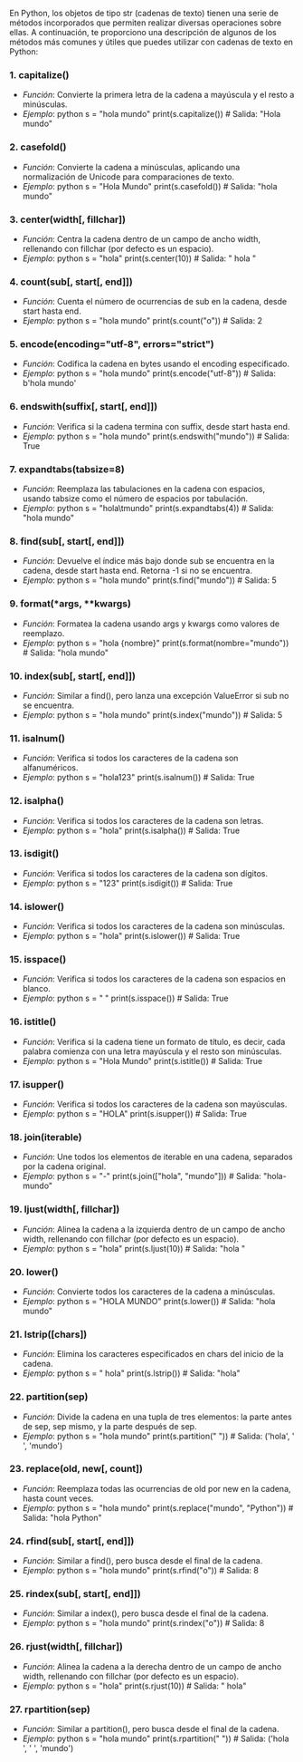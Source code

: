 En Python, los objetos de tipo str (cadenas de texto) tienen una serie de métodos incorporados que permiten realizar diversas operaciones sobre ellas. A continuación, te proporciono una descripción de algunos de los métodos más comunes y útiles que puedes utilizar con cadenas de texto en Python:

### 1. capitalize()

- _Función_: Convierte la primera letra de la cadena a mayúscula y el resto a minúsculas.
- _Ejemplo_:
  python
  s = "hola mundo"
  print(s.capitalize()) # Salida: "Hola mundo"

### 2. casefold()

- _Función_: Convierte la cadena a minúsculas, aplicando una normalización de Unicode para comparaciones de texto.
- _Ejemplo_:
  python
  s = "Hola Mundo"
  print(s.casefold()) # Salida: "hola mundo"

### 3. center(width[, fillchar])

- _Función_: Centra la cadena dentro de un campo de ancho width, rellenando con fillchar (por defecto es un espacio).
- _Ejemplo_:
  python
  s = "hola"
  print(s.center(10)) # Salida: " hola "

### 4. count(sub[, start[, end]])

- _Función_: Cuenta el número de ocurrencias de sub en la cadena, desde start hasta end.
- _Ejemplo_:
  python
  s = "hola mundo"
  print(s.count("o")) # Salida: 2

### 5. encode(encoding="utf-8", errors="strict")

- _Función_: Codifica la cadena en bytes usando el encoding especificado.
- _Ejemplo_:
  python
  s = "hola mundo"
  print(s.encode("utf-8")) # Salida: b'hola mundo'

### 6. endswith(suffix[, start[, end]])

- _Función_: Verifica si la cadena termina con suffix, desde start hasta end.
- _Ejemplo_:
  python
  s = "hola mundo"
  print(s.endswith("mundo")) # Salida: True

### 7. expandtabs(tabsize=8)

- _Función_: Reemplaza las tabulaciones en la cadena con espacios, usando tabsize como el número de espacios por tabulación.
- _Ejemplo_:
  python
  s = "hola\tmundo"
  print(s.expandtabs(4)) # Salida: "hola mundo"

### 8. find(sub[, start[, end]])

- _Función_: Devuelve el índice más bajo donde sub se encuentra en la cadena, desde start hasta end. Retorna -1 si no se encuentra.
- _Ejemplo_:
  python
  s = "hola mundo"
  print(s.find("mundo")) # Salida: 5

### 9. format(\*args, \*\*kwargs)

- _Función_: Formatea la cadena usando args y kwargs como valores de reemplazo.
- _Ejemplo_:
  python
  s = "hola {nombre}"
  print(s.format(nombre="mundo")) # Salida: "hola mundo"

### 10. index(sub[, start[, end]])

- _Función_: Similar a find(), pero lanza una excepción ValueError si sub no se encuentra.
- _Ejemplo_:
  python
  s = "hola mundo"
  print(s.index("mundo")) # Salida: 5

### 11. isalnum()

- _Función_: Verifica si todos los caracteres de la cadena son alfanuméricos.
- _Ejemplo_:
  python
  s = "hola123"
  print(s.isalnum()) # Salida: True

### 12. isalpha()

- _Función_: Verifica si todos los caracteres de la cadena son letras.
- _Ejemplo_:
  python
  s = "hola"
  print(s.isalpha()) # Salida: True

### 13. isdigit()

- _Función_: Verifica si todos los caracteres de la cadena son dígitos.
- _Ejemplo_:
  python
  s = "123"
  print(s.isdigit()) # Salida: True

### 14. islower()

- _Función_: Verifica si todos los caracteres de la cadena son minúsculas.
- _Ejemplo_:
  python
  s = "hola"
  print(s.islower()) # Salida: True

### 15. isspace()

- _Función_: Verifica si todos los caracteres de la cadena son espacios en blanco.
- _Ejemplo_:
  python
  s = " "
  print(s.isspace()) # Salida: True

### 16. istitle()

- _Función_: Verifica si la cadena tiene un formato de título, es decir, cada palabra comienza con una letra mayúscula y el resto son minúsculas.
- _Ejemplo_:
  python
  s = "Hola Mundo"
  print(s.istitle()) # Salida: True

### 17. isupper()

- _Función_: Verifica si todos los caracteres de la cadena son mayúsculas.
- _Ejemplo_:
  python
  s = "HOLA"
  print(s.isupper()) # Salida: True

### 18. join(iterable)

- _Función_: Une todos los elementos de iterable en una cadena, separados por la cadena original.
- _Ejemplo_:
  python
  s = "-"
  print(s.join(["hola", "mundo"])) # Salida: "hola-mundo"

### 19. ljust(width[, fillchar])

- _Función_: Alinea la cadena a la izquierda dentro de un campo de ancho width, rellenando con fillchar (por defecto es un espacio).
- _Ejemplo_:
  python
  s = "hola"
  print(s.ljust(10)) # Salida: "hola "

### 20. lower()

- _Función_: Convierte todos los caracteres de la cadena a minúsculas.
- _Ejemplo_:
  python
  s = "HOLA MUNDO"
  print(s.lower()) # Salida: "hola mundo"

### 21. lstrip([chars])

- _Función_: Elimina los caracteres especificados en chars del inicio de la cadena.
- _Ejemplo_:
  python
  s = " hola"
  print(s.lstrip()) # Salida: "hola"

### 22. partition(sep)

- _Función_: Divide la cadena en una tupla de tres elementos: la parte antes de sep, sep mismo, y la parte después de sep.
- _Ejemplo_:
  python
  s = "hola mundo"
  print(s.partition(" ")) # Salida: ('hola', ' ', 'mundo')

### 23. replace(old, new[, count])

- _Función_: Reemplaza todas las ocurrencias de old por new en la cadena, hasta count veces.
- _Ejemplo_:
  python
  s = "hola mundo"
  print(s.replace("mundo", "Python")) # Salida: "hola Python"

### 24. rfind(sub[, start[, end]])

- _Función_: Similar a find(), pero busca desde el final de la cadena.
- _Ejemplo_:
  python
  s = "hola mundo"
  print(s.rfind("o")) # Salida: 8

### 25. rindex(sub[, start[, end]])

- _Función_: Similar a index(), pero busca desde el final de la cadena.
- _Ejemplo_:
  python
  s = "hola mundo"
  print(s.rindex("o")) # Salida: 8

### 26. rjust(width[, fillchar])

- _Función_: Alinea la cadena a la derecha dentro de un campo de ancho width, rellenando con fillchar (por defecto es un espacio).
- _Ejemplo_:
  python
  s = "hola"
  print(s.rjust(10)) # Salida: " hola"

### 27. rpartition(sep)

- _Función_: Similar a partition(), pero busca desde el final de la cadena.
- _Ejemplo_:
  python
  s = "hola mundo"
  print(s.rpartition(" ")) # Salida: ('hola ', ' ', 'mundo')
